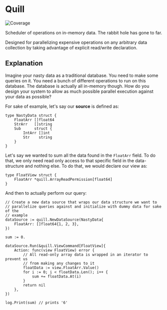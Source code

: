 # Quill
![Coverage](https://img.shields.io/badge/Coverage-73.6%25-brightgreen)

Scheduler of operations on in-memory data. The rabbit hole has gone to far.

Designed for parallelizing expensive operations on any arbitrary data collection by taking advantage of explicit read/write declaration.

## Explanation

Imagine your nasty data as a traditional database. You need to make some queries on it. You need a bunch of different operations to run on this database. The database is actually all in-memory though. How do you design your system to allow as much possible parallel execution against your data as possible?

For sake of example, let's say our **source** is defined as:

```golang
type NastyData struct {
    FloatArr []float64
    StrArr   []string
    Sub      struct {
        IntArr []int
        Str    string
    }
}
```

Let's say we wanted to sum all the data found in the `FloatArr` field. To do that, we only need read only access to that specific field in the data-structure and nothing else. To do that, we would declare our view as:

```golang
type FloatView struct {
    FloatArr *quill.ArrayReadPermission[float64]
}
```

And then to actually perform our query:

```golang
// Create a new data source that wraps our data structure we want to 
// parallelize queries against and initialize with dummy data for sake of the
// example
dataSource := quill.NewDataSource(NastyData{
    FloatArr: []float64{1, 2, 3},
})

sum := 0.

dataSource.Run(&quill.ViewCommand[FloatView]{
    Action: func(view FloatView) error {
        // All read-only array data is wrapped in an iterator to prevent us 
        // from making any changes to it
        floatData := view.FloatArr.Value()
        for i := 0; i < floatData.Len(); i++ {
            sum += floatData.At(i)
        }
        return nil
    },
})

log.Print(sum) // prints '6'
```
